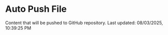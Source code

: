 # Auto Push File

Content that will be pushed to GitHub repository.
Last updated: 08/03/2025, 10:39:25 PM
